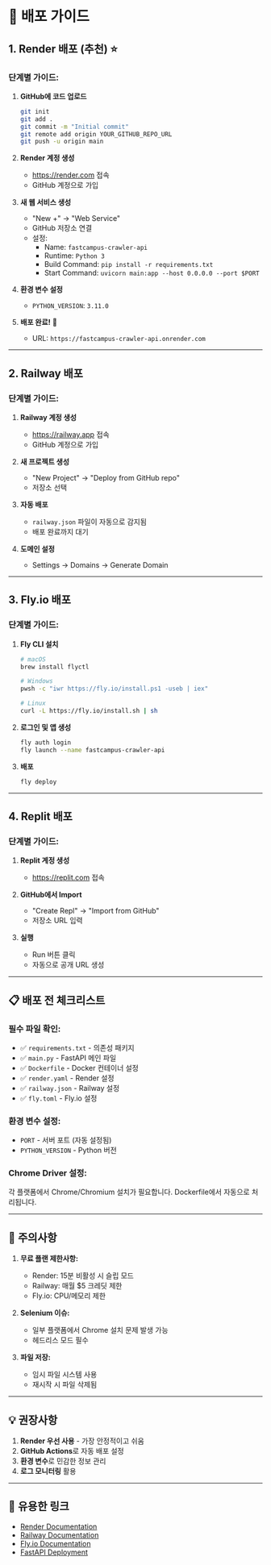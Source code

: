 # 🚀 배포 가이드

## 1. Render 배포 (추천) ⭐

### 단계별 가이드:

1. **GitHub에 코드 업로드**
   ```bash
   git init
   git add .
   git commit -m "Initial commit"
   git remote add origin YOUR_GITHUB_REPO_URL
   git push -u origin main
   ```

2. **Render 계정 생성**
   - https://render.com 접속
   - GitHub 계정으로 가입

3. **새 웹 서비스 생성**
   - "New +" → "Web Service"
   - GitHub 저장소 연결
   - 설정:
     - Name: `fastcampus-crawler-api`
     - Runtime: `Python 3`
     - Build Command: `pip install -r requirements.txt`
     - Start Command: `uvicorn main:app --host 0.0.0.0 --port $PORT`

4. **환경 변수 설정**
   - `PYTHON_VERSION`: `3.11.0`

5. **배포 완료!** 🎉
   - URL: `https://fastcampus-crawler-api.onrender.com`

---

## 2. Railway 배포

### 단계별 가이드:

1. **Railway 계정 생성**
   - https://railway.app 접속
   - GitHub 계정으로 가입

2. **새 프로젝트 생성**
   - "New Project" → "Deploy from GitHub repo"
   - 저장소 선택

3. **자동 배포**
   - `railway.json` 파일이 자동으로 감지됨
   - 배포 완료까지 대기

4. **도메인 설정**
   - Settings → Domains → Generate Domain

---

## 3. Fly.io 배포

### 단계별 가이드:

1. **Fly CLI 설치**
   ```bash
   # macOS
   brew install flyctl
   
   # Windows
   pwsh -c "iwr https://fly.io/install.ps1 -useb | iex"
   
   # Linux
   curl -L https://fly.io/install.sh | sh
   ```

2. **로그인 및 앱 생성**
   ```bash
   fly auth login
   fly launch --name fastcampus-crawler-api
   ```

3. **배포**
   ```bash
   fly deploy
   ```

---

## 4. Replit 배포

### 단계별 가이드:

1. **Replit 계정 생성**
   - https://replit.com 접속

2. **GitHub에서 Import**
   - "Create Repl" → "Import from GitHub"
   - 저장소 URL 입력

3. **실행**
   - Run 버튼 클릭
   - 자동으로 공개 URL 생성

---

## 📋 배포 전 체크리스트

### 필수 파일 확인:
- ✅ `requirements.txt` - 의존성 패키지
- ✅ `main.py` - FastAPI 메인 파일
- ✅ `Dockerfile` - Docker 컨테이너 설정
- ✅ `render.yaml` - Render 설정
- ✅ `railway.json` - Railway 설정
- ✅ `fly.toml` - Fly.io 설정

### 환경 변수 설정:
- `PORT` - 서버 포트 (자동 설정됨)
- `PYTHON_VERSION` - Python 버전

### Chrome Driver 설정:
각 플랫폼에서 Chrome/Chromium 설치가 필요합니다.
Dockerfile에서 자동으로 처리됩니다.

---

## 🚨 주의사항

1. **무료 플랜 제한사항:**
   - Render: 15분 비활성 시 슬립 모드
   - Railway: 매월 $5 크레딧 제한
   - Fly.io: CPU/메모리 제한

2. **Selenium 이슈:**
   - 일부 플랫폼에서 Chrome 설치 문제 발생 가능
   - 헤드리스 모드 필수

3. **파일 저장:**
   - 임시 파일 시스템 사용
   - 재시작 시 파일 삭제됨

---

## 💡 권장사항

1. **Render 우선 사용** - 가장 안정적이고 쉬움
2. **GitHub Actions**로 자동 배포 설정
3. **환경 변수**로 민감한 정보 관리
4. **로그 모니터링** 활용

---

## 🔗 유용한 링크

- [Render Documentation](https://render.com/docs)
- [Railway Documentation](https://docs.railway.app)
- [Fly.io Documentation](https://fly.io/docs)
- [FastAPI Deployment](https://fastapi.tiangolo.com/deployment/) 